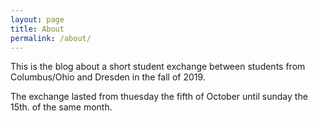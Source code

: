```yaml
---
layout: page
title: About
permalink: /about/
---
```


This is the blog about a short student exchange between students from
Columbus/Ohio and Dresden in the fall of 2019.

The exchange lasted from thuesday the fifth of October until sunday the 15th. of
the same month.

